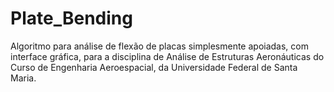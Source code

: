# Plate_Bending
Algoritmo para análise de flexão de placas simplesmente apoiadas, com interface gráfica, para a disciplina de Análise de Estruturas Aeronáuticas do Curso de Engenharia Aeroespacial, da Universidade Federal de Santa Maria.
